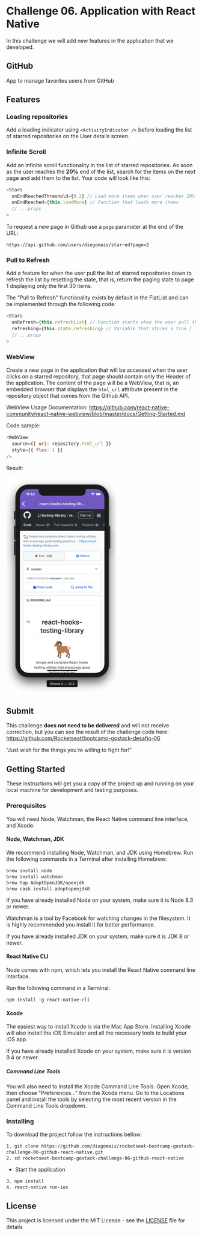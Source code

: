 # Challenge 06. Application with React Native

In this challenge we will add new features in the application that we developed.

## GitHub

App to manage favorites users from GitHub

## Features

### Loading repositories

Add a loading indicator using `<ActivityIndicator />` before loading the list of starred repositories on the User details screen.

### Infinite Scroll

Add an infinite scroll functionality in the list of starred repositories. As soon as the user reaches the **20%** end of the list, search for the items on the next page and add them to the list. Your code will look like this:

```js
<Stars
  onEndReachedThreshold={0.2} // Load more items when user reaches 20% end of list
  onEndReached={this.loadMore} // Function that loads more items
  // ...props
>
```

To request a new page in Github use a `page` parameter at the end of the URL:

```
https://api.github.com/users/diegomais/starred?page=2
```

### Pull to Refresh

Add a feature for when the user pull the list of starred repositories down to refresh the list by resetting the state, that is, return the paging state to page 1 displaying only the first 30 items.

The "Pull to Refresh" functionality exists by default in the FlatList and can be implemented through the following code:

```js
<Stars
  onRefresh={this.refreshList} // Function starts when the user pull the list down
  refreshing={this.state.refreshing} // Variable that stores a true / false state that represents whether the list is updating
  // ...props
>
```

### WebView

Create a new page in the application that will be accessed when the user clicks on a starred repository, that page should contain only the Header of the application. The content of the page will be a WebView, that is, an embedded browser that displays the `html_url` attribute present in the repository object that comes from the Github API.

WebView Usage Documentation: https://github.com/react-native-community/react-native-webview/blob/master/docs/Getting-Started.md

Code sample:

```js
<WebView
  source={{ uri: repository.html_url }}
  style={{ flex: 1 }}
/>
```

Result:

![WebView](assets/example-web-view.png)

## Submit

This challenge **does not need to be delivered** and will not receive correction, but you can see the result of the challenge code here: https://github.com/Rocketseat/bootcamp-gostack-desafio-06

"Just wish for the things you're willing to fight for!"

## Getting Started

These instructions will get you a copy of the project up and running on your local machine for development and testing purposes.

### Prerequisites

You will need Node, Watchman, the React Native command line interface, and Xcode.

#### Node, Watchman, JDK

We recommend installing Node, Watchman, and JDK using Homebrew. Run the following commands in a Terminal after installing Homebrew:

```
brew install node
brew install watchman
brew tap AdoptOpenJDK/openjdk
brew cask install adoptopenjdk8
```

If you have already installed Node on your system, make sure it is Node 8.3 or newer.

Watchman is a tool by Facebook for watching changes in the filesystem. It is highly recommended you install it for better performance.

If you have already installed JDK on your system, make sure it is JDK 8 or newer.

#### React Native CLI

Node comes with npm, which lets you install the React Native command line interface.

Run the following command in a Terminal:

```
npm install -g react-native-cli
```

#### Xcode

The easiest way to install Xcode is via the Mac App Store. Installing Xcode will also install the iOS Simulator and all the necessary tools to build your iOS app.

If you have already installed Xcode on your system, make sure it is version 9.4 or newer.

##### Command Line Tools

You will also need to install the Xcode Command Line Tools. Open Xcode, then choose "Preferences..." from the Xcode menu. Go to the Locations panel and install the tools by selecting the most recent version in the Command Line Tools dropdown.

### Installing

To download the project follow the instructions bellow:

```
1. git clone https://github.com/diegomais/rocketseat-bootcamp-gostack-challenge-06-github-react-native.git
2. cd rocketseat-bootcamp-gostack-challenge-06-github-react-native
```

* Start the application

```
3. npm install
4. react-native run-ios
```

## License

This project is licensed under the MIT License - see the [LICENSE](LICENSE) file for details
